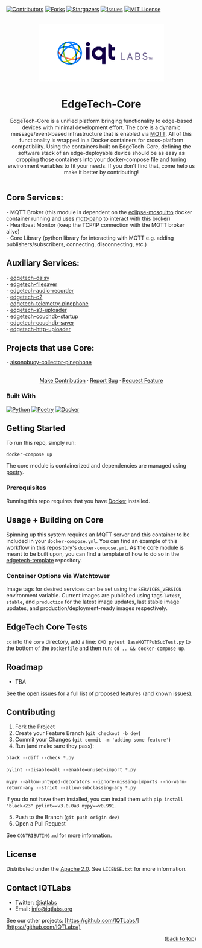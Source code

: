 <a name="readme-top"></a>

[contributors-shield]: https://img.shields.io/github/contributors/IQTLabs/edgetech-core.svg?style=for-the-badge
[contributors-url]: https://github.com/IQTLabs/edgetech-core/graphs/contributors
[forks-shield]: https://img.shields.io/github/forks/IQTLabs/edgetech-core.svg?style=for-the-badge
[forks-url]: https://github.com/IQTLabs/edgetech-core/network/members
[stars-shield]: https://img.shields.io/github/stars/IQTLabs/edgetech-core.svg?style=for-the-badge
[stars-url]: https://github.com/IQTLabs/edgetech-core/stargazers
[issues-shield]: https://img.shields.io/github/issues/IQTLabs/edgetech-core.svg?style=for-the-badge
[issues-url]: https://github.com/IQTLabs/edgetech-core/issues
[license-shield]: https://img.shields.io/github/license/IQTLabs/edgetech-core.svg?style=for-the-badge
[license-url]: https://github.com/IQTLabs/edgetech-core/blob/master/LICENSE.txt
[product-screenshot]: images/screenshot.png

[Python]: https://img.shields.io/badge/python-000000?style=for-the-badge&logo=python
[Python-url]: https://www.python.org
[Poetry]: https://img.shields.io/badge/poetry-20232A?style=for-the-badge&logo=poetry
[Poetry-url]: https://python-poetry.org
[Docker]: https://img.shields.io/badge/docker-35495E?style=for-the-badge&logo=docker
[Docker-url]: https://www.docker.com

[![Contributors][contributors-shield]][contributors-url]
[![Forks][forks-shield]][forks-url]
[![Stargazers][stars-shield]][stars-url]
[![Issues][issues-shield]][issues-url]
[![MIT License][license-shield]][license-url]

<br />
<div align="center">
  <a href="https://iqtlabs.org/">
    <img src="images/logo.png" alt="Logo" width="331" height="153">
  </a>

<h1 align="center">EdgeTech-Core</h1>

  <p align="center">
    EdgeTech-Core is a unified platform bringing functionality to edge-based devices with minimal development effort. The core is a dynamic message/event-based infrastructure that is enabled via <a href="https://projects.eclipse.org/projects/iot.mosquitto">MQTT</a>. All of this functionality is wrapped in a Docker containers for cross-platform compatibility. Using the containers built on EdgeTech-Core, defining the software stack of an edge-deployable device should be as easy as dropping those containers into your docker-compose file and tuning environment variables to fit your needs. If you don't find that, come help us make it better by contributing!
    <br/>
    <br/>
    <h2 align="left">
    Core Services:
    </h2>
    <p align="left">
  - MQTT Broker (this module is dependent on the <a href="https://hub.docker.com/_/eclipse-mosquitto">eclipse-mosquitto</a> docker container running and uses <a href="https://www.eclipse.org/paho/index.php?page=clients/python/index.php">mqtt-paho</a> to interact with this broker)
    <br/>
  - Heartbeat Monitor (keep the TCP/IP connection with the MQTT broker alive)
    <br/>
  - Core Library (python library for interacting with MQTT e.g. adding publishers/subscribers, connecting, disconnecting, etc.)
    <br/>
    </p>
    <h2 align="left">
    Auxiliary Services:
    </h2>
    <p align="left">
    - <a href="https://github.com/IQTLabs/edgetech-daisy">edgetech-daisy</a>
    <br/>
    - <a href="https://github.com/IQTLabs/edgetech-filesaver">edgetech-filesaver</a>
    <br/>
    - <a href="https://github.com/IQTLabs/edgetech-audio-recorder">edgetech-audio-recorder</a>
    <br/>
    - <a href="https://github.com/IQTLabs/edgetech-c2">edgetech-c2</a>
    <br/>
    - <a href="https://github.com/IQTLabs/edgetech-telemetry-pinephone">edgetech-telemetry-pinephone</a>
    <br/>
    - <a href="https://github.com/IQTLabs/edgetech-s3-uploader">edgetech-s3-uploader</a>
    <br/>
    - <a href="https://github.com/IQTLabs/edgetech-couchdb-startup">edgetech-couchdb-startup</a>
    <br/>
    - <a href="https://github.com/IQTLabs/edgetech-couchdb-saver">edgetech-couchdb-saver</a>
    <br/>
    - <a href="https://github.com/IQTLabs/edgetech-http-uploader">edgetech-http-uploader</a>
    <br/>
    </p>
    <h2 align="left">
    Projects that use Core:
    </h2>
    <p align="left">
    - <a href="https://github.com/IQTLabs/aisonobuoy-collector-pinephone">aisonobuoy-collector-pinephone</a>
    </p>
    <br/>
    <a href="https://github.com/IQTLabs/edgetech-core/pulls">Make Contribution</a>
    ·
    <a href="https://github.com/IQTLabs/edgetech-core/issues">Report Bug</a>
    ·
    <a href="https://github.com/IQTLabs/edgetech-core/issues">Request Feature</a>
  </p>
</div>

### Built With

[![Python][Python]][Python-url]
[![Poetry][Poetry]][Poetry-url]
[![Docker][Docker]][Docker-url]

## Getting Started

To run this repo, simply run:

```
docker-compose up
```

The core module is containerized and dependencies are managed using [poetry]("https://python-poetry.org").

### Prerequisites

Running this repo requires that you have [Docker](https://www.docker.com) installed. 

## Usage + Building on Core

Spinning up this system requires an MQTT server and this container to be included in your `docker-compose.yml`. You can find an example of this workflow in this repository's `docker-compose.yml`. As the core module is meant to be built upon, you can find a template of how to do so in the [edgetech-template](https://github.com/IQTLabs/edgetech-template) repository. 

### Container Options via Watchtower

Image tags for desired services can be set using the `SERVICES_VERSION` environment variable. Current images are published using tags `latest`, `stable`, and `production` for the latest image updates, last stable image updates, and production/deployment-ready images respectively. 

## EdgeTech Core Tests

`cd` into the `core` directory, add a line: `CMD pytest BaseMQTTPubSubTest.py` to the bottom of the `Dockerfile` and then run: `cd .. && docker-compose up`.

## Roadmap

- TBA

See the [open issues](https://github.com/github_username/repo_name/issues) for a full list of proposed features (and known issues).

## Contributing

1. Fork the Project
2. Create your Feature Branch (`git checkout -b dev`)
3. Commit your Changes (`git commit -m 'adding some feature'`)
4. Run (and make sure they pass):
```
black --diff --check *.py

pylint --disable=all --enable=unused-import *.py

mypy --allow-untyped-decorators --ignore-missing-imports --no-warn-return-any --strict --allow-subclassing-any *.py
```
If you do not have them installed, you can install them with `pip install "black<23" pylint==v3.0.0a3 mypy==v0.991`.

5. Push to the Branch (`git push origin dev`)
6. Open a Pull Request

See `CONTRIBUTING.md` for more information.

## License

Distributed under the [Apache 2.0](https://github.com/IQTLabs/edgetech-filesaver/blob/main/LICENSE). See `LICENSE.txt` for more information.

## Contact IQTLabs

  - Twitter: [@iqtlabs](https://twitter.com/iqtlabs)
  - Email: info@iqtlabs.org

See our other projects: [https://github.com/IQTLabs/](https://github.com/IQTLabs/)

<p align="right">(<a href="#readme-top">back to top</a>)</p>
